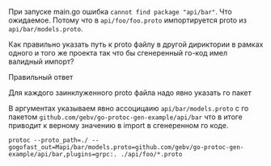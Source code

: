 При запуске main.go ошибка `cannot find package "api/bar"`. Что ожидаемое. Потому что в `api/foo/foo.proto` импортируется proto из `api/bar/models.proto`.

Как правильно указать путь к proto файлу в другой дириктории в рамках одного и того же проекта так что бы сгенеренный го-код имел валидный импорт?

Правильный ответ

Для каждого заинклуженного proto файла надо явно указать го пакет

В аргументах указываем явно ассоцицаию `api/bar/models.proto` с го пакетом `github.com/gebv/go-protoc-gen-example/api/bar` что в итоге приводит к верному значению в import в сгенеренном го коде.

```
protoc --proto_path=./ --gogofast_out=Mapi/bar/models.proto=github.com/gebv/go-protoc-gen-example/api/bar,plugins=grpc:. ./api/foo/*.proto
```

